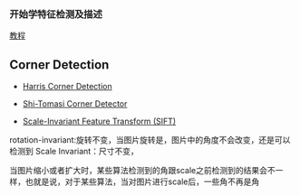 ### 开始学特征检测及描述
[教程](https://docs.opencv.org/master/db/d27/tutorial_py_table_of_contents_feature2d.html)


## Corner Detection 

*  [Harris Corner Detection](https://docs.opencv.org/master/dc/d0d/tutorial_py_features_harris.html)

*  [Shi-Tomasi Corner Detector](https://docs.opencv.org/master/d4/d8c/tutorial_py_shi_tomasi.html)

*  [Scale-Invariant Feature Transform (SIFT)](https://docs.opencv.org/master/da/df5/tutorial_py_sift_intro.html)


rotation-invariant:旋转不变，当图片旋转是，图片中的角度不会改变，还是可以检测到
Scale Invariant：尺寸不变，

当图片缩小或者扩大时，某些算法检测到的角跟scale之前检测到的结果会不一样，也就是说，对于某些算法，当对图片进行scale后，一些角不再是角